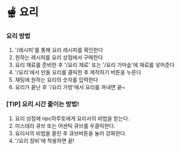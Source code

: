 # 🫕 요리

### **요리 방법**

1. '/레시피'를 통해 요리 레시피를 확인한다
2. 원하는 레시피를 요리 상점에서 구매한다
3. 요리 재료를 준비한 후 '/요리 재료' 또는 '/요리 가마솥'에 재료를 넣어준다
4. '/요리'에서 만들 요리를 클릭한 후 제작하기 버튼을 누른다
5. 채팅에 원하는 요리의 숫자를 입력한다
6. 요리가 끝난 후 '/요리 가방'에서 요리를 꺼내면 끝\~



### \[TIP] 요리 시간 줄이는 방법!

1. 요리 상점에 npc하루토에게 요리사의 비법을 받는다.
2. 미스테리 큐브 또는 어센틱 큐브를 우클릭한다.
3. 요리사의 비법을 올린 후 큐브버튼을 눌러 강화한다.
4. '/요리 장비'에 착용하면 끝!




